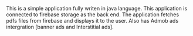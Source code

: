 This is a simple application fully writen in java language. This application is connected to firebase storage as the back end.
The application fetches pdfs files from firebase and displays it to the user.
Also has Admob ads intergration [banner ads and Interstitial ads].
